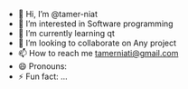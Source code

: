 - 👋 Hi, I’m @tamer-niat
- 👀 I’m interested in Software programming
- 🌱 I’m currently learning qt
- 💞️ I’m looking to collaborate on Any project
- 📫 How to reach me tamerniati@gmail.com
- 😄 Pronouns: 
- ⚡ Fun fact: ...

<!---
tamer-niat/tamer-niat is a ✨ special ✨ repository because its `README.md` (this file) appears on your GitHub profile.
You can click the Preview link to take a look at your changes.
--->
